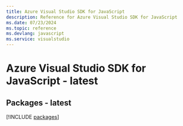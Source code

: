 ```yaml
---
title: Azure Visual Studio SDK for JavaScript
description: Reference for Azure Visual Studio SDK for JavaScript
ms.date: 07/23/2024
ms.topic: reference
ms.devlang: javascript
ms.service: visualstudio
---
```

# Azure Visual Studio SDK for JavaScript - latest
## Packages - latest
[!INCLUDE [packages](visual-studio-index.md)]